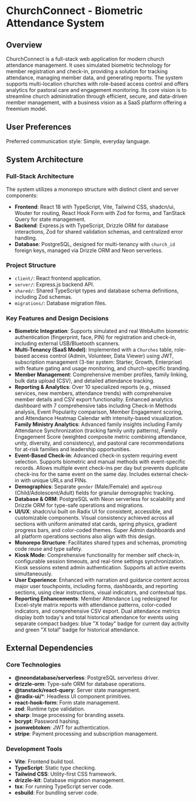 # ChurchConnect - Biometric Attendance System

## Overview
ChurchConnect is a full-stack web application for modern church attendance management. It uses simulated biometric technology for member registration and check-in, providing a solution for tracking attendance, managing member data, and generating reports. The system supports multi-location churches with role-based access control and offers analytics for pastoral care and engagement monitoring. Its core vision is to streamline church administration through efficient, secure, and data-driven member management, with a business vision as a SaaS platform offering a freemium model.

## User Preferences
Preferred communication style: Simple, everyday language.

## System Architecture

### Full-Stack Architecture
The system utilizes a monorepo structure with distinct client and server components:
- **Frontend**: React 18 with TypeScript, Vite, Tailwind CSS, shadcn/ui, Wouter for routing, React Hook Form with Zod for forms, and TanStack Query for state management.
- **Backend**: Express.js with TypeScript, Drizzle ORM for database interactions, Zod for shared validation schemas, and centralized error handling.
- **Database**: PostgreSQL, designed for multi-tenancy with `church_id` foreign keys, managed via Drizzle ORM and Neon serverless.

### Project Structure
- `client/`: React frontend application.
- `server/`: Express.js backend API.
- `shared/`: Shared TypeScript types and database schema definitions, including Zod schemas.
- `migrations/`: Database migration files.

### Key Features and Design Decisions
- **Biometric Integration**: Supports simulated and real WebAuthn biometric authentication (fingerprint, face, PIN) for registration and check-in, including external USB/Bluetooth scanners.
- **Multi-Tenancy (SaaS Model)**: Implemented with a `Churches` table, role-based access control (Admin, Volunteer, Data Viewer) using JWT, subscription management (3-tier system: Starter, Growth, Enterprise) with feature gating and usage monitoring, and church-specific branding.
- **Member Management**: Comprehensive member profiles, family linking, bulk data upload (CSV), and detailed attendance tracking.
- **Reporting & Analytics**: Over 10 specialized reports (e.g., missed services, new members, attendance trends) with comprehensive member details and CSV export functionality. Enhanced analytics dashboard with 7 comprehensive tabs including Check-in Methods analysis, Event Popularity comparison, Member Engagement scoring, and Attendance Heatmap Calendar with intensity-based visualization. **Family Ministry Analytics**: Advanced family insights including Family Attendance Synchronization (tracking family unity patterns), Family Engagement Score (weighted composite metric combining attendance, unity, diversity, and consistency), and pastoral care recommendations for at-risk families and leadership opportunities.
- **Event-Based Check-in**: Advanced check-in system requiring event selection. Supports biometric and manual methods with event-specific records. Allows multiple event check-ins per day but prevents duplicate check-ins for the same event on the same day. Includes external check-in with unique URLs and PINs.
- **Demographics**: Separate `gender` (Male/Female) and `ageGroup` (Child/Adolescent/Adult) fields for granular demographic tracking.
- **Database & ORM**: PostgreSQL with Neon serverless for scalability and Drizzle ORM for type-safe operations and migrations.
- **UI/UX**: shadcn/ui built on Radix UI for consistent, accessible, and customizable components. Visual consistency achieved across all sections with uniform animated stat cards, spring physics, gradient progress bars, and color-coded themes. Super Admin dashboards and all platform operations sections also align with this design.
- **Monorepo Structure**: Facilitates shared types and schemas, promoting code reuse and type safety.
- **Kiosk Mode**: Comprehensive functionality for member self check-in, configurable session timeouts, and real-time settings synchronization. Kiosk sessions extend admin authentication. Supports all active events simultaneously.
- **User Experience**: Enhanced with narration and guidance content across major user touchpoints, including forms, dashboards, and reporting sections, using clear instructions, visual indicators, and contextual tips.
- **Reporting Enhancements**: Member Attendance Log redesigned for Excel-style matrix reports with attendance patterns, color-coded indicators, and comprehensive CSV export. Dual attendance metrics display both today's and total historical attendance for events using separate compact badges: blue "X today" badge for current day activity and green "X total" badge for historical attendance.

## External Dependencies

### Core Technologies
- **@neondatabase/serverless**: PostgreSQL serverless driver.
- **drizzle-orm**: Type-safe ORM for database operations.
- **@tanstack/react-query**: Server state management.
- **@radix-ui/***: Headless UI component primitives.
- **react-hook-form**: Form state management.
- **zod**: Runtime type validation.
- **sharp**: Image processing for branding assets.
- **bcrypt**: Password hashing.
- **jsonwebtoken**: JWT for authentication.
- **stripe**: Payment processing and subscription management.

### Development Tools
- **Vite**: Frontend build tool.
- **TypeScript**: Static type checking.
- **Tailwind CSS**: Utility-first CSS framework.
- **drizzle-kit**: Database migration management.
- **tsx**: For running TypeScript server code.
- **esbuild**: For bundling server code.